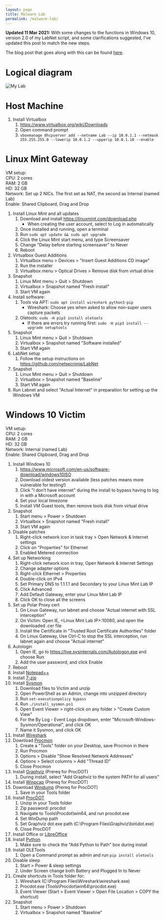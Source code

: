```yaml
---
layout: page
title: Malware Lab
permalink: /malware-lab/
---
```


**Updated 11 Mar 2021:** With some changes to the functions in Windows 10, version 2.0 of my LabNet script, and some clarifications suggested, I've updated this post to match the new steps.

The blog post that goes along with this can be found [here](/how-to/2019/08/20/building-a-malware-analysis-lab).

# Logical diagram
![My Lab](/assets/malware-lab.png)

# Host Machine
1. Install Virtualbox
    1. <https://www.virtualbox.org/wiki/Downloads>
    2. Open command prompt
    3. ```vboxmanage dhcpserver add --netname Lab --ip 10.0.1.1 --netmask 255.255.255.0 --lowerip 10.0.1.2 --upperip 10.0.1.10 --enable```

# Linux Mint Gateway
VM setup:  
CPU: 2 cores  
RAM: 2 GB  
HD: 32 GB  
Network: Set up 2 NICs. The first set as NAT, the second as Internal (named Lab)  
Enable: Shared Clipboard, Drag and Drop


1. Install Linux Mint and all updates
    1. Download and install <https://linuxmint.com/download.php>
        * When creating the user account, select to Log in automatically
    2. Once installed and running, open a terminal
    3. Run ```sudo apt update && sudo apt upgrade```
    4. Click the Linux Mint start menu, and type Screensaver
    5. Change "Delay before starting screensaver" to Never
    6. Reboot
2. Virtualbox Guest Additions
    1. Virtualbox menu > Devices > "Insert Guest Additions CD image"
    2. Run the installer
    3. Virtualbox menu > Optical Drives > Remove disk from virtual drive
3. Snapshot
    1. Linux Mint menu > Quit > Shutdown
    2. Virtualbox > Snapshot named "Fresh install"
    3. Start VM again
4. Install software:
    1. Tools via APT: ```sudo apt install wireshark python3-pip```
        * Wireshark: Choose yes when asked to allow non-super users capture packets
    2. Oletools: ```sudo -H pip3 install oletools```
        * If there are errors try running first: ```sudo -H pip3 install --upgrade setuptools```
5. Snapshot
    1. Linux Mint menu > Quit > Shutdown
    2. Virtualbox > Snapshot named "Software installed"
    3. Start VM again
6. LabNet setup
    1. Follow the setup instructions on <https://github.com/netsecninja/LabNet>
7. Snapshot
    1. Linux Mint menu > Quit > Shutdown
    2. Virtualbox > Snapshot named "Baseline"
    3. Start VM again
8. Run Labnet and select "Actual Internet" in preparation for setting up the Windows VM


# Windows 10 Victim
VM setup:  
CPU: 2 cores  
RAM: 2 GB  
HD: 32 GB  
Network: Internal (named Lab)  
Enable: Shared Clipboard, Drag and Drop

1. Install Windows 10
    1. <https://www.microsoft.com/en-us/software-download/windows10ISO>
    2. Download oldest version available (less patches means more vulnerable for testing!)
    3. Click "I don’t have internet" during the install to bypass having to log in with a Microsoft account
    4. Set your local timezone
    5. Install VM Guest tools, then remove tools disk from virtual drive
2. Snapshot
    1. Start menu > Power > Shutdown
    2. Virtualbox > Snapshot named "Fresh install"
    3. Start VM again 
3. Disable patches
    1. Right-click network icon in task tray > Open Network & Internet settings
    2. Click on "Properties" for Ethernet
    3. Enabled Metered connection
4. Set up Networking
    1. Right-click network icon in tray, Open Network & Internet Settings
    2. Change adapter options
    3. Right-click Ethernet > Properties
    4. Double-click on IPv4
    5. Set Primary DNS to 1.1.1.1 and Secondary to your Linux Mint Lab IP
    6. Click Advanced
    7. Add Default Gateway, enter your Linux Mint Lab IP
    8. Click OK to close all the screens
5. Set up Polar Proxy cert
    1. On Linux Gateway, run labnet and choose "Actual internet with SSL interception"
    2. On Victim: Open IE, \<Linux Mint Lab IP\>:10080, and open the downloaded .cer file
    3. Install the Certificate in "Trusted Root Certificate Authorities" folder
    4. On Linux Gateway, Use Ctrl-C to stop the SSL interception, run labnet again and choose "Actual internet"
6. Autologin
    1. Open IE, go to <https://live.sysinternals.com/Autologon.exe> and choose Run
    2. Add the user password, and click Enable
7. Reboot
8. Install [Notepad++](https://notepad-plus-plus.org/download/)
9. Install [7-zip](https://www.7-zip.org/download.html)
10. Install [Sysmon](https://github.com/netsecninja/SysmonInstaller/archive/master.zip)
    1. Download files to Victim and unzip
    2. Open PowerShell as an Admin, change into unzipped directory
    3. Run ```set-executionpolicy bypass```
    4. Run ```./install_sysmon.ps1```
    5. Open Event Viewer > right-click on any folder > "Create Custom View"
    6. For the By Log - Event Logs dropdown, enter "Microsoft-Windows-Sysmon/Operational", and click OK
    7. Name it Sysmon, and click OK
11. Install [Wireshark](https://www.wireshark.org/#download)
12. Download [Procmon](https://live.sysinternals.com/Procmon.exe)
    1. Create a "Tools" folder on your Desktop, save Procmon in there
    2. Run Procmon
    3. Options > Disable "Show Resolved Network Addresses"
    4. Options > Select columns > Add "Thread ID"
    5. Close Procmon
13. Install [Graphviz](http://www.graphviz.org/download/) (Prereq for ProcDOT)
    1. During install, select "Add Graphviz to the system PATH for all users"
14. Install [Winpcap](https://www.winpcap.org/install/default.htm) (Prereq for ProcDOT)
15. Download [Windump](https://www.winpcap.org/windump/install/default.htm) (Prereq for ProcDOT)
    1. Save in your Tools folder
16. Install [ProcDOT](http://procdot.com/downloadprocdotbinaries.htm)
    1. Unzip in your Tools folder
    2. Zip password: procdot
    3. Navigate to Tools\Procdot\win64, and run procdot.exe
    4. Set WinDump path
    5. Set Graphviz dot.exe path (C:\Program Files\Graphviz\bin\dot.exe)
    6. Close ProcDOT
17. Install Office or [LibreOffice](https://www.libreoffice.org/download/download/)
18. Install [Python](https://www.python.org/downloads/windows/)
    1. Make sure to check the "Add Python to Path" box during install
19. Install OLETools
    1. Open a Command prompt as admin and run ```pip install oletools```
20. Disable sleep
    1. Start > Power & sleep settings
    2. Under Screen change both Battery and Plugged In to Never
21. Create shortcuts in Tools folder for:
    1. Wireshark (C:\Program Files\Wireshark\wireshark.exe)
    2. Procdot.exe (Tools\Procdot\win64\procdot.exe)
    3. Event Viewer (Start > Event Viewer > Open File Location > COPY the shortcut)
22. Snapshot
    1. Start menu > Power > Shutdown
    2. Virtualbox > Snapshot named "Baseline"
